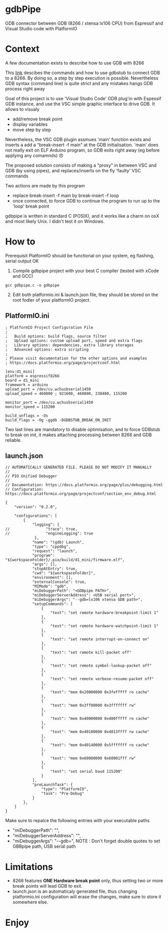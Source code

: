 # gdbPipe
GDB connector between GDB (8266 / xtensa lx106 CPU) from Espressif and Visual Studio code with PlatformIO

# Context
A few documentation exists to describe how to use GDB with 8266<p>
This [link](https://arduino-esp8266.readthedocs.io/en/latest/gdb.html) descibes the commands and how to use gdbstub to connect GDB to a 8266. By doing so, a step by step execution is possible. Nevertheless GDB syntax (command line) is quite strict and any mistakes hangs GDB process right away<p>

Goal of this project is to use 'Visual Studio Code' GDB plug'in with Espessif GDB instance, and use the VSC simple graphic interface to drive GDB. It allows to visualy
- add/remove break point
- display variables
- move step by step
  
Nevertheless, the VSC GDB plugin assmues 'main' function exists and inserts a add a “break-insert -f main" at the GDB initialisation. 'main' does not really exit on ELF Arduino program, so GDB exits right away (eg before applying any comamnds) :angry:

The proposed solution consists of making a "proxy" in between VSC and GDB (by using pipes), and replaces/inserts on the fly 'faulty' VSC commands<p>
Two actions are made by this program
- replace break-insert -f main by break-insert -f loop
- once connected, to force GDB to continue the program to run up to the 'loop' break point
  
gdbpipe is written in standard C (POSIX), and it works like a charm on osX and most likely Unix. I didn't test it on Windows. 
  
# How to
Prerequisit PlatformIO should be functional on your system, eg flashing, serial output OK

1. Compile gdbpipe project with your best C compiler (tested with xCode and GCC)
```
gcc gdbpipe.c -o gdbpipe
```
  
2. Edit both platformio.ini & launch.json file, they should be stored on the root fodler of your platformIO project.  

## PlatformIO.ini
```
; PlatformIO Project Configuration File
;
;   Build options: build flags, source filter
;   Upload options: custom upload port, speed and extra flags
;   Library options: dependencies, extra library storages
;   Advanced options: extra scripting
;
; Please visit documentation for the other options and examples
; https://docs.platformio.org/page/projectconf.html

[env:d1_mini]
platform = espressif8266
board = d1_mini
framework = arduino
upload_port = /dev/cu.wchusbserial1450
upload_speed = 460800 ; 921600, 460800, 230400, 115200

monitor_port = /dev/cu.wchusbserial1450
monitor_speed = 115200

build_unflags = -Os 
build_flags = -Og -ggdb -DGDBSTUB_BREAK_ON_INIT
```
  
Two last lines are mandatory to disable optimisation, and to force GDBstub to break on init, it makes attaching processing between 8266 and GDB reliable.<p>
 
## launch.json
```
// AUTOMATICALLY GENERATED FILE. PLEASE DO NOT MODIFY IT MANUALLY
//
// PIO Unified Debugger
//
// Documentation: https://docs.platformio.org/page/plus/debugging.html
// Configuration: https://docs.platformio.org/page/projectconf/section_env_debug.html

{
    "version": "0.2.0",

    "configurations": [
        {
            "logging": {
//                "trace": true,
//                "engineLogging": true
             },
            "name": "(gdb) Launch",
            "type": "cppdbg",
            "request": "launch",
            "program": "${workspaceFolder}/.pio/build/d1_mini/firmware.elf",
            "args": [],
            "stopAtEntry": true,
            "cwd": "${workspaceFolder}",
            "environment": [],
            "externalConsole": true,
            "MIMode": "gdb",
            "miDebuggerPath": "<GDBpipe PATH>",
            "miDebuggerServerAddress": <USB serial port>",
            "miDebuggerArgs": "--gdb=lx106 xtensa GDB path>",
            "setupCommands": [
                {
                    "text": "set remote hardware-breakpoint-limit 1"
                },
                {
                    "text": "set remote hardware-watchpoint-limit 1"
                },
                {
                    "text": "set remote interrupt-on-connect on"
                },
                {
                    "text": "set remote kill-packet off"
                },
                {
                    "text": "set remote symbol-lookup-packet off"
                },
                {
                    "text": "set remote verbose-resume-packet off"
                },
                {
                    "text": "mem 0x20000000 0x3fefffff ro cache"
                },
                {
                    "text": "mem 0x3ff00000 0x3fffffff rw"
                },
                {
                    "text": "mem 0x40000000 0x400fffff ro cache"
                },
                {
                    "text": "mem 0x40100000 0x4013ffff rw cache"
                },
                {
                    "text": "mem 0x40140000 0x5fffffff ro cache"
                },
                {
                    "text": "mem 0x60000000 0x60001fff rw"
                },
                {
                    "text": "set serial baud 115200"
                }
            ],
            "preLaunchTask": {
                "type": "PlatformIO",
                "task": "Pre-Debug"
            }
        },
    ]
}
```  
Make sure to repalce the following entries with your executable paths
- "miDebuggerPath": "<GDBpipe PATH>",
- "miDebuggerServerAddress": "<USB serial port>",
- "miDebuggerArgs": "--gdb=<lx106 xtensa GDB path>",
NOTE : Don't forget double quotes to set GBBpipe path, USB serial path 
  
# Limitations
- 8266 features **ONE Hardware break point** only, thus setting two or more break points will lead GDB to exit.
- launch.json is an automaticaly generated file, thus changing platformio.ini configuration will erase the changes, make sure to store it somewhere else.
  
# Enjoy

  
  



  



